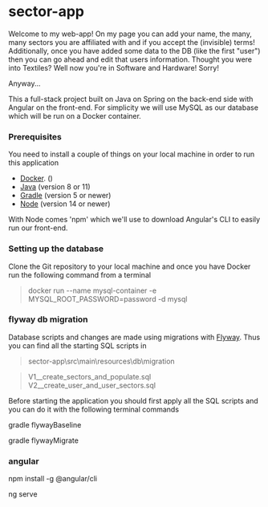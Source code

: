 # sector-app

Welcome to my web-app! 
On my page you can add your name, the many, many sectors you are affiliated with and if you accept the (invisible) terms!
Additionally, once you have added some data to the DB (like the first "user") then you can go ahead and edit that users information. Thought you were into Textiles? Well now you're in Software and Hardware! Sorry!

Anyway...

This a full-stack project built on Java on Spring on the back-end side with Angular on the front-end.
For simplicity we will use MySQL as our database which will be run on a Docker container.

### Prerequisites 

You need to install a couple of things on your local machine in order to run this application

- [Docker](https://www.docker.com/get-started). ()
- [Java](https://www.oracle.com/java/technologies/javase-jdk11-downloads.html) (version 8 or 11)
- [Gradle](https://gradle.org/install/) (version 5 or newer)
- [Node](https://nodejs.org/en/) (version 14 or newer)

With Node comes 'npm' which we'll use to download Angular's CLI to easily run our front-end.

### Setting up the database

Clone the Git repository to your local machine and once you have Docker run the following command from a terminal

> docker run --name mysql-container -e MYSQL_ROOT_PASSWORD=password -d mysql

### flyway db migration

Database scripts and changes are made using migrations with [Flyway](https://flywaydb.org/). 
Thus you can find all the starting SQL scripts in 

>sector-app\src\main\resources\db\migration

> V1__create_sectors_and_populate.sql
> V2__create_user_and_user_sectors.sql

Before starting the application you should first apply all the SQL scripts and you can do it with the following terminal commands

gradle flywayBaseline

gradle flywayMigrate

### angular 

npm install -g @angular/cli

ng serve